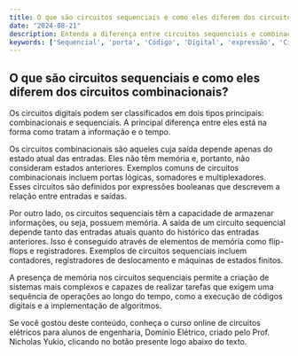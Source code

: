 ```yaml
---
title: O que são circuitos sequenciais e como eles diferem dos circuitos combinacionais?
date: "2024-08-21"
description: Entenda a diferença entre circuitos sequenciais e combinacionais no contexto dos circuitos digitais.
keywords: ['Sequencial', 'porta', 'Código', 'Digital', 'expressão', 'Circuito', 'transistor']
---
```


## O que são circuitos sequenciais e como eles diferem dos circuitos combinacionais?

Os circuitos digitais podem ser classificados em dois tipos principais: combinacionais e sequenciais. A principal diferença entre eles está na forma como tratam a informação e o tempo.

Os circuitos combinacionais são aqueles cuja saída depende apenas do estado atual das entradas. Eles não têm memória e, portanto, não consideram estados anteriores. Exemplos comuns de circuitos combinacionais incluem portas lógicas, somadores e multiplexadores. Esses circuitos são definidos por expressões booleanas que descrevem a relação entre entradas e saídas.

Por outro lado, os circuitos sequenciais têm a capacidade de armazenar informações, ou seja, possuem memória. A saída de um circuito sequencial depende tanto das entradas atuais quanto do histórico das entradas anteriores. Isso é conseguido através de elementos de memória como flip-flops e registradores. Exemplos de circuitos sequenciais incluem contadores, registradores de deslocamento e máquinas de estados finitos.

A presença de memória nos circuitos sequenciais permite a criação de sistemas mais complexos e capazes de realizar tarefas que exigem uma sequência de operações ao longo do tempo, como a execução de códigos digitais e a implementação de algoritmos.

Se você gostou deste conteúdo, conheça o curso online de circuitos elétricos para alunos de engenharia, Domínio Elétrico, criado pelo Prof. Nicholas Yukio, clicando no botão presente logo abaixo do texto.